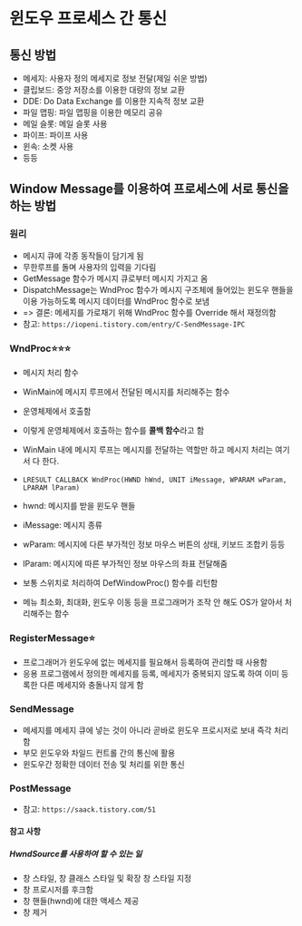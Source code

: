 # 윈도우 프로세스 간 통신
## 통신 방법
- 메세지: 사용자 정의 메세지로 정보 전달(제일 쉬운 방법)
- 클립보드: 중앙 저장소를 이용한 대량의 정보 교환
- DDE: Do Data Exchange 를 이용한 지속적 정보 교환
- 파일 맵핑: 파일 맵핑을 이용한 메모리 공유
- 메일 슬롯: 메일 슬롯 사용
- 파이프: 파이프 사용
- 윈속: 소켓 사용
- 등등

## Window Message를 이용하여 프로세스에 서로 통신을 하는 방법
### 원리
- 메시지 큐에 각종 동작들이 담기게 됨
- 무한루프를 돌며 사용자의 입력을 기다림
- GetMessage 함수가 메시지 큐로부터 메시지 가지고 옴
- DispatchMessage는 WndProc 함수가 메시지 구조체에 들어있는 윈도우 핸들을 이용 가능하도록 메시지 데이터를 WndProc 함수로 보냄
- => 결론: 메세지를 가로채기 위해 WndProc 함수를 Override 해서 재정의함
- 참고: `https://iopeni.tistory.com/entry/C-SendMessage-IPC`

### WndProc⭐⭐⭐
- 메시지 처리 함수
- WinMain에 메시지 루프에서 전달된 메시지를 처리해주는 함수
- 운영체제에서 호출함
- 이렇게 운영체제에서 호출하는 함수를 **콜백 함수**라고 함
- WinMain 내에 메시지 루프는 메시지를 전달하는 역할만 하고 메시지 처리는 여기서 다 한다.
- `LRESULT CALLBACK WndProc(HWND hWnd, UNIT iMessage, WPARAM wParam, LPARAM lParam)`
- hwnd: 메시지를 받을 윈도우 핸들
- iMessage: 메시지 종류
- wParam: 메시지에 다른 부가적인 정보 마우스 버튼의 상태, 키보드 조합키 등등
- lParam: 메시지에 따른 부가적인 정보 마우스의 좌표 전달해줌

- 보통 스위치로 처리하여 DefWindowProc() 함수를 리턴함
- 메뉴 최소화, 최대화, 윈도우 이동 등을 프로그래머가 조작 안 해도 OS가 알아서 처리해주는 함수

### RegisterMessage⭐
- 프로그래머가 윈도우에 없는 메세지를 필요해서 등록하여 관리할 때 사용함
- 응용 프로그램에서 정의한 메세지를 등록, 메세지가 중복되지 않도록 하여 이미 등록한 다른 메세지와 충돌나지 않게 함

### SendMessage
- 메세지를 메세지 큐에 넣는 것이 아니라 곧바로 윈도우 프로시저로 보내 즉각 처리함
- 부모 윈도우와 차일드 컨트롤 간의 통신에 활용
- 윈도우간 정확한 데이터 전송 및 처리를 위한 통신

### PostMessage
- 참고: `https://saack.tistory.com/51`

#### 참고 사항
##### HwndSource를 사용하여 할 수 있는 일
- 창 스타일, 창 클래스 스타일 및 확장 창 스타일 지정
- 창 프로시저를 후크함
- 창 핸들(hwnd)에 대한 액세스 제공
- 창 제거